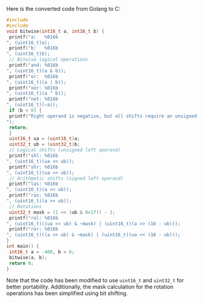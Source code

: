 Here is the converted code from Golang to C:
```c
#include 
#include 
void bitwise(int16_t a, int16_t b) {
 printf("a:   %016b
", (uint16_t)a);
 printf("b:   %016b
", (uint16_t)b);
 // Bitwise logical operations
 printf("and: %016b
", (uint16_t)(a & b));
 printf("or:  %016b
", (uint16_t)(a | b));
 printf("xor: %016b
", (uint16_t)(a ^ b));
 printf("not: %016b
", (uint16_t)(~a));
 if (b < 0) {
 printf("Right operand is negative, but all shifts require an unsigned right operand (shift distance).
");
 return;
 }
 uint16_t ua = (uint16_t)a;
 uint32_t ub = (uint32_t)b;
 // Logical shifts (unsigned left operand)
 printf("shl: %016b
", (uint16_t)(ua << ub));
 printf("shr: %016b
", (uint16_t)(ua >> ub));
 // Arithmetic shifts (signed left operand)
 printf("las: %016b
", (uint16_t)(a << ub));
 printf("ras: %016b
", (uint16_t)(a >> ub));
 // Rotations
 uint32_t mask = (1 << (ub & 0x1f)) - 1;
 printf("rol: %016b
", (uint16_t)((ua << ub) & ~mask) | (uint16_t)(a >> (16 - ub)));
 printf("ror: %016b
", (uint16_t)((a >> ub) & ~mask) | (uint16_t)(ua << (16 - ub)));
}
int main() {
 int16_t a = -460, b = 6;
 bitwise(a, b);
 return 0;
}
```
Note that the code has been modified to use `uint16_t` and `uint32_t` for better portability. Additionally, the mask calculation for the rotation operations has been simplified using bit shifting.

